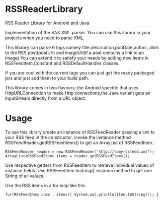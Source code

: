 RSSReaderLibrary
================

RSS Reader Library for Android and Java

Implementation of the SAX XML parser. You can use this library in your projects when you need to parse XML.

This libabry can parse 6 tags namely title,description,pubDate,author, alink to the RSS post(postUrl) and imageUrl(if a post contains a link to an image).You can extend it to satisfy your needs by adding new items in RSSFeedItem,Constant and RSSDefaultHandler classes.

If you are cool with the current tags you can just get the ready packaged jars and just add them to your build path.

This library comes in two flavours; the Android specific that uses HttpURLConnection to make Http connections,the Java variant gets an InputStream directly from a URL object.

Usage
================
To use this library,create an instance of RSSFeedReader passing a link to your RSS feed in the constructor.
invoke the instance method RSSFeedReader.getRSSFeedItems() to get an ArrayList of RSSFeedItem.

`RSSFeedReader reader = new RSSFeedReader("http://tomyrssfeed.xml");
 ArrayList<RSSFeedItem> items = reader.getRSSFeedItems();
`

Use respective getters from RSSFeedItem to retrieve individual values of instance fields.
Use RSSFeedItem.tostring() instance method to get one String of all values.

Use the RSS items in a for loop like this 

`
for(RSSFeedItem item : items){
System.out.println(item.toString());
}
`



